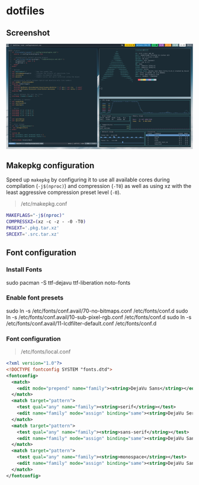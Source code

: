 # dotfiles
## Screenshot
![Screenshot](misc/screenshot.png)

## Makepkg configuration
Speed up `makepkg` by configuring it to use all available cores during compilation (`-j$(nproc)`) and compression (`-T0`) as well as using xz with the least aggressive compression preset level (`-0`).

> /etc/makepkg.conf
```bash
MAKEFLAGS="-j$(nproc)"
COMPRESSXZ=(xz -c -z - -0 -T0)
PKGEXT='.pkg.tar.xz'
SRCEXT='.src.tar.xz'
```
## Font configuration
### Install Fonts
sudo pacman -S ttf-dejavu ttf-liberation noto-fonts

### Enable font presets
sudo ln -s /etc/fonts/conf.avail/70-no-bitmaps.conf /etc/fonts/conf.d
sudo ln -s /etc/fonts/conf.avail/10-sub-pixel-rgb.conf /etc/fonts/conf.d
sudo ln -s /etc/fonts/conf.avail/11-lcdfilter-default.conf /etc/fonts/conf.d

### Font configuration
> /etc/fonts/local.conf
```xml
<?xml version="1.0"?>
<!DOCTYPE fontconfig SYSTEM "fonts.dtd">
<fontconfig>
  <match>
    <edit mode="prepend" name="family"><string>DejaVu Sans</string></edit>
  </match>
  <match target="pattern">
    <test qual="any" name="family"><string>serif</string></test>
    <edit name="family" mode="assign" binding="same"><string>DejaVu Serif</string></edit>
  </match>
  <match target="pattern">
    <test qual="any" name="family"><string>sans-serif</string></test>
    <edit name="family" mode="assign" binding="same"><string>DejaVu Sans</string></edit>
  </match>
  <match target="pattern">
    <test qual="any" name="family"><string>monospace</string></test>
    <edit name="family" mode="assign" binding="same"><string>DejaVu Sans Mono</string></edit>
  </match>
</fontconfig>
```
